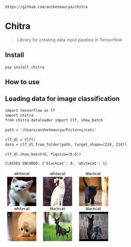 `https://github.com/aniketmaurya/chitra`

# Chitra
> Library for creating data input pipeline in Tensorflow


## Install

`pip install chitra`

## How to use

<!-- Fill me in please! Don't forget code examples: -->
## Loading data for image classification

```
import tensorflow as tf
import chitra
from chitra.dataloader import Clf, show_batch

path = '/Users/aniketmaurya/Pictures/cats'

clf_dl = Clf()
data = clf_dl.from_folder(path, target_shape=(224, 224))

clf_dl.show_batch(6, figsize=(6,6))
```

    CLASSES ENCODED: {'blackcat': 0, 'whitecat': 1}



![png](docs/images/output_4_1.png)

